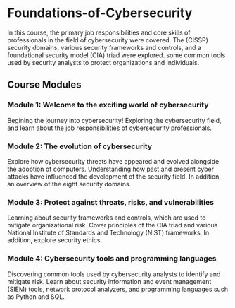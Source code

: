 # Foundations-of-Cybersecurity
In this course, the primary job responsibilities and core skills of professionals in the field of cybersecurity were covered. The (CISSP) security domains, various security frameworks and controls, and a foundational security model (CIA) triad were explored. some common tools used by security analysts to protect organizations and individuals.

## Course Modules
### Module 1: Welcome to the exciting world of cybersecurity
Begining the journey into cybersecurity! Exploring the cybersecurity field, and learn about the job responsibilities of cybersecurity professionals.

### Module 2: The evolution of cybersecurity
Explore how cybersecurity threats have appeared and evolved alongside the adoption of computers. Understanding how past and present cyber attacks have influenced the development of the security field. In addition, an overview of the eight security domains.

### Module 3: Protect against threats, risks, and vulnerabilities
Learning about security frameworks and controls, which are used to mitigate organizational risk. Cover principles of the CIA triad and various National Institute of Standards and Technology (NIST) frameworks. In addition, explore security ethics.

### Module 4: Cybersecurity tools and programming languages
Discovering common tools used by cybersecurity analysts to identify and mitigate risk. Learn about security information and event management (SIEM) tools, network protocol analyzers, and programming languages such as Python and SQL.
